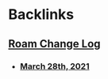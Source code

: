 
# Backlinks
## [Roam Change Log](<Roam Change Log.md>)
- ### [March 28th, 2021](<March 28th, 2021.md>)

